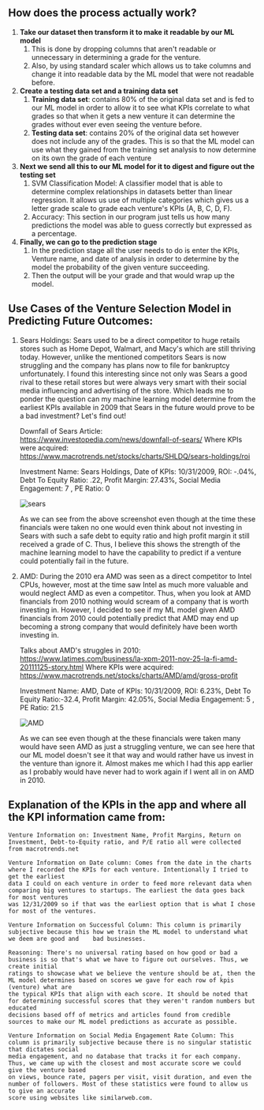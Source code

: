 ## **How does the process actually work?**

1.  **Take our dataset then transform it to make it readable by our ML model**
    1.  This is done by dropping columns that aren't readable or unnecessary in determining a grade for the venture.
    2.  Also, by using standard scaler which allows us to take columns and change it into readable data by the ML model that were not readable before.
2.  **Create a testing data set and a training data set**
    1.  **Training data set**: contains 80% of the original data set and is fed to our ML model in order to allow it to see what KPIs correlate to what grades so that when it gets a new venture it can determine the grades without ever even seeing the venture before.
    2.  **Testing data set**: contains 20% of the original data set however does not include any of the grades. This is so that the ML model can use what they gained from the training set analysis to now determine on its own the grade of each venture
3.  **Next we send all this to our ML model for it to digest and figure out the testing set**
    1.  SVM Classification Model: A classifier model that is able to determine complex relationships in datasets better than linear regression. It allows us use of multiple categories which gives us a letter grade scale to grade each venture's KPIs (A, B, C, D, F).
    2.  Accuracy: This section in our program just tells us how many predictions the model was able to guess correctly but expressed as a percentage.
4.  **Finally, we can go to the prediction stage**
    1.  In the prediction stage all the user needs to do is enter the KPIs, Venture name, and date of analysis in order to determine by the model the probability of the given venture succeeding.
    2.  Then the output will be your grade and that would wrap up the model.

## **Use Cases of the Venture Selection Model in Predicting Future Outcomes:**

1. Sears Holdings: Sears used to be a direct competitor to huge retails stores such as Home Depot, Walmart, and Macy's which are still thriving today. However, unlike the mentioned competitors Sears is now      struggling and the company has plans now to file for bankruptcy unfortunately. I found this interesting since not only was Sears a good rival to these retail stores but were always very smart with their      social media influencing and advertising of the store. Which leads me to ponder the question can my machine learning model determine from the earliest KPIs available in 2009 that Sears in the future would    prove to be a bad investment? Let's find out!

	Downfall of Sears Article: <https://www.investopedia.com/news/downfall-of-sears/>
	Where KPIs were acquired: <https://www.macrotrends.net/stocks/charts/SHLDQ/sears-holdings/roi>
	
	Investment Name: Sears Holdings, Date of KPIs: 10/31/2009, ROI: -.04%, Debt To Equity Ratio: .22, Profit Margin: 27.43%, Social Media Engagement: 7 , PE Ratio: 0

    ![sears](https://github.com/AryaJ3365/Investment-Prediction-Application/assets/91634509/8ae87f7f-c3f2-4c69-9ebe-dbbfc5c67164)

    As we can see from the above screenshot even though at the time these financials were taken no one would even think about not investing in Sears with such a safe debt to equity ratio and high profit          margin it still received a grade of C. Thus, I believe this shows the strength of the machine learning model to have the capability to predict if a venture could potentially fail in the future.

3. AMD: During the 2010 era AMD was seen as a direct competitor to Intel CPUs, however, most at the time saw Intel as much more valuable and would neglect AMD as even a competitor. Thus, when you look at AMD    financials from 2010 nothing would scream of a company that is worth investing in. However, I decided to see if my ML model given AMD financials from 2010 could potentially predict that AMD may end up        becoming a strong company that would definitely have been worth investing in.
	
   Talks about AMD's struggles in 2010: <https://www.latimes.com/business/la-xpm-2011-nov-25-la-fi-amd-20111125-story.html>
   Where KPIs were acquired: <https://www.macrotrends.net/stocks/charts/AMD/amd/gross-profit>
	
   Investment Name: AMD, Date of KPIs: 10/31/2009, ROI: 6.23%, Debt To Equity Ratio:-32.4, Profit Margin: 42.05%, Social Media Engagement: 5 , PE Ratio: 21.5

   ![AMD](https://github.com/AryaJ3365/Investment-Prediction-Application/assets/91634509/05d3d0e9-5b9f-477c-ace5-6bf74422fcb7)
   
   As we can see even though at the these financials were taken many would have seen AMD as just a struggling venture, we can see here that our ML model doesn't see it that way and would rather have us
   invest in the venture than ignore it. Almost makes me which I had this app earlier as I probably would have never had to work again if I went all in on AMD in 2010.

## **Explanation of the KPIs in the app and where all the KPI information came from:**

	Venture Information on: Investment Name, Profit Margins, Return on Investment, Debt-to-Equity ratio, and P/E ratio all were collected from macrotrends.net
	
	Venture Information on Date column: Comes from the date in the charts where I recorded the KPIs for each venture. Intentionally I tried to get the earliest 	
 	data I could on each venture in order to feed more relevant data when comparing big ventures to startups. The earliest the data goes back for most ventures 	
  	was 12/31/2009 so if that was the earliest option that is what I chose for most of the ventures.
	
	Venture Information on Successful Column: This column is primarily subjective because this how we train the ML model to understand what we deem are good and 	bad businesses.
	
	Reasoning: There's no universal rating based on how good or bad a business is so that's what we have to figure out ourselves. Thus, we create initial 		
 	ratings to showcase what we believe the venture should be at, then the ML model determines based on scores we gave for each row of kpis (venture) what are 	
 	the typical KPIs that align with each score. It should be noted that for determining successful scores that they weren't random numbers but educated 		
  	decisions based off of metrics and articles found from credible sources to make our ML model predictions as accurate as possible.
	
	Venture Information on Social Media Engagement Rate Column: This column is primarily subjective because there is no singular statistic that dictates social 	
 	media engagement, and no database that tracks it for each company. Thus, we came up with the closest and most accurate score we could give the venture based 	
  	on views, bounce rate, pagers per visit, visit duration, and even the number of followers. Most of these statistics were found to allow us to give an accurate 
   	score using websites like similarweb.com.

